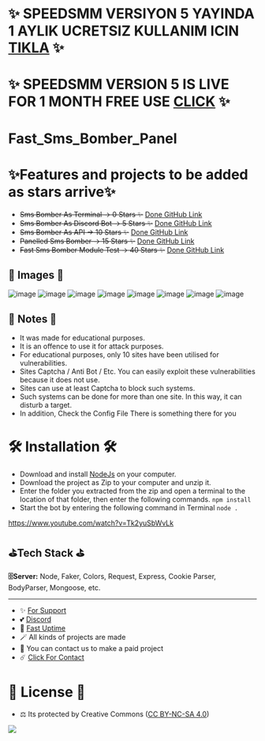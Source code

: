 # ✨ SPEEDSMM VERSIYON 5 YAYINDA 1 AYLIK UCRETSIZ KULLANIM ICIN [TIKLA](https://speedsmm.com) ✨

# ✨ SPEEDSMM VERSION 5 IS LIVE FOR 1 MONTH FREE USE [CLICK](https://speedsmm.com) ✨


# Fast_Sms_Bomber_Panel


# ✨Features and projects to be added as stars arrive✨

- ~~Sms Bomber As Terminal -> 0 Stars ✨~~ [Done GitHub Link](https://github.com/fastuptime/Fast_Sms_Bomber)
- ~~Sms Bomber As Discord Bot -> 5 Stars ✨~~ [Done GitHub Link](https://github.com/fastuptime/Fast_Sms_Bomber_Discord)
- ~~Sms Bomber As API -> 10 Stars ✨~~ [Done GitHub Link](https://github.com/fastuptime/Fast_Sms_Bomber_Api)
- ~~Panelled Sms Bomber -> 15 Stars ✨~~ [Done GitHub Link](https://github.com/fastuptime/Fast_Sms_Bomber_Panel)
- ~~Fast Sms Bomber Module Test -> 40 Stars ✨~~ [Done GitHub Link](https://github.com/fastuptime/Fast_Sms_Bomber_Module)

##  🎈 Images 🎈

![image](https://github.com/fastuptime/Fast_Sms_Bomber_Panel/assets/63351166/075896b9-94af-4447-8dd8-a0e809f51ade)
![image](https://github.com/fastuptime/Fast_Sms_Bomber_Panel/assets/63351166/c8c63020-1683-4edc-99da-166eb5200796)
![image](https://github.com/fastuptime/Fast_Sms_Bomber_Panel/assets/63351166/478491cd-1569-4cbd-945a-ad63e6dc4740)
![image](https://github.com/fastuptime/Fast_Sms_Bomber_Panel/assets/63351166/b619197a-4066-4034-8720-07d60c0ee5a6)
![image](https://github.com/fastuptime/Fast_Sms_Bomber_Panel/assets/63351166/94136f35-9fbf-40dc-847d-09992f49a32b)
![image](https://github.com/fastuptime/Fast_Sms_Bomber_Panel/assets/63351166/838eb117-c4a4-4329-a9d8-a559fd682911)
![image](https://github.com/fastuptime/Fast_Sms_Bomber_Panel/assets/63351166/d2245b7f-0b6a-458a-aced-f0f8765dfbca)
![image](https://github.com/fastuptime/Fast_Sms_Bomber_Panel/assets/63351166/5aa1a96a-ff00-4bac-b60c-fb739abeb08d)

## 📜 Notes 📜

- It was made for educational purposes.
- It is an offence to use it for attack purposes.
- For educational purposes, only 10 sites have been utilised for vulnerabilities.
- Sites Captcha / Anti Bot / Etc. You can easily exploit these vulnerabilities because it does not use.
- Sites can use at least Captcha to block such systems.
- Such systems can be done for more than one site. In this way, it can disturb a target.
- In addition, Check the Config File There is something there for you


# 🛠️ Installation 🛠️

- Download and install [NodeJs](https://nodejs.org/en/download) on your computer.
- Download the project as Zip to your computer and unzip it.
- Enter the folder you extracted from the zip and open a terminal to the location of that folder, then enter the following commands.
`npm install`
- Start the bot by entering the following command in Terminal
`node .`

https://www.youtube.com/watch?v=Tk2yuSbWvLk

## ⛳Tech Stack ⛳

**🗄️Server:** Node, Faker, Colors, Request, Express, Cookie Parser, BodyParser, Mongoose, etc.

---
- ✨ [For Support](https://github.com/sponsors/fastuptime) <br>
- 💕 [Discord](https://fastuptime.com/discord)<br>
- 🏓 [Fast Uptime](https://fastuptime.com/)<br>
- 🪄 All kinds of projects are made <br>
- 🧨 You can contact us to make a paid project<br>
- ☄️ [Click For Contact](mailto:fastuptime@gmail.com)<br>

# 🎯 License 🎯
- ⚖️ Its protected by Creative Commons ([CC BY-NC-SA 4.0](https://creativecommons.org/licenses/by-nc-sa/4.0/))

<a href="https://creativecommons.org/licenses/by-nc-sa/4.0/" title="BYNCSA40"><img src="https://licensebuttons.net/l/by-nc-sa/4.0/88x31.png"></a>
